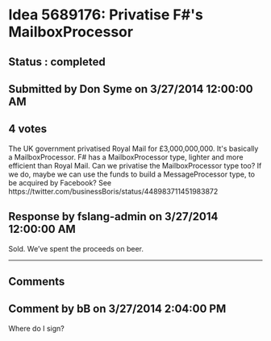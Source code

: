 # Idea 5689176: Privatise F#'s MailboxProcessor #

## Status : completed

## Submitted by Don Syme on 3/27/2014 12:00:00 AM

## 4 votes

<joke>
The UK government privatised Royal Mail for £3,000,000,000. It's basically a MailboxProcessor. F# has a MailboxProcessor type, lighter and more efficient than Royal Mail. Can we privatise the MailboxProcessor type too?
If we do, maybe we can use the funds to build a MessageProcessor type, to be acquired by Facebook?
See https://twitter.com/businessBoris/status/448983711451983872
</joke>



## Response by fslang-admin on 3/27/2014 12:00:00 AM

Sold. We’ve spent the proceeds on beer.

------------------------
## Comments


## Comment by bB on 3/27/2014 2:04:00 PM
Where do I sign?

